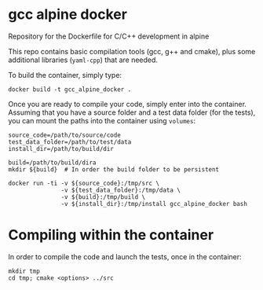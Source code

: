 # gcc alpine docker
Repository for the Dockerfile for C/C++ development in alpine


This repo contains basic compilation tools (gcc, g++ and cmake), plus some
additional libraries (`yaml-cpp`) that are needed.

To build the container, simply type:

    docker build -t gcc_alpine_docker .

Once you are ready to compile your code, simply enter into the container.
Assuming that you have a source folder and a test data folder (for the tests), 
you can mount the paths into the container using `volumes`:

    source_code=/path/to/source/code
    test_data_folder=/path/to/test/data
    install_dir=/path/to/build/dir

    build=/path/to/build/dira
    mkdir ${build}  # In order the build folder to be persistent

    docker run -ti -v ${source_code}:/tmp/src \
                   -v ${test_data_folder}:/tmp/data \
                   -v ${build}:/tmp/build \
                   -v ${install_dir}:/tmp/install gcc_alpine_docker bash


# Compiling within the container

In order to compile the code and launch the tests, once in the container:

    mkdir tmp
    cd tmp; cmake <options> ../src
